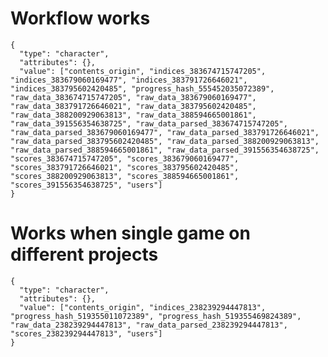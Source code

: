 # Workflow works

    {
      "type": "character",
      "attributes": {},
      "value": ["contents_origin", "indices_383674715747205", "indices_383679060169477", "indices_383791726646021", "indices_383795602420485", "progress_hash_555452035072389", "raw_data_383674715747205", "raw_data_383679060169477", "raw_data_383791726646021", "raw_data_383795602420485", "raw_data_388200929063813", "raw_data_388594665001861", "raw_data_391556354638725", "raw_data_parsed_383674715747205", "raw_data_parsed_383679060169477", "raw_data_parsed_383791726646021", "raw_data_parsed_383795602420485", "raw_data_parsed_388200929063813", "raw_data_parsed_388594665001861", "raw_data_parsed_391556354638725", "scores_383674715747205", "scores_383679060169477", "scores_383791726646021", "scores_383795602420485", "scores_388200929063813", "scores_388594665001861", "scores_391556354638725", "users"]
    }

# Works when single game on different projects

    {
      "type": "character",
      "attributes": {},
      "value": ["contents_origin", "indices_238239294447813", "progress_hash_519355011072389", "progress_hash_519355469824389", "raw_data_238239294447813", "raw_data_parsed_238239294447813", "scores_238239294447813", "users"]
    }

